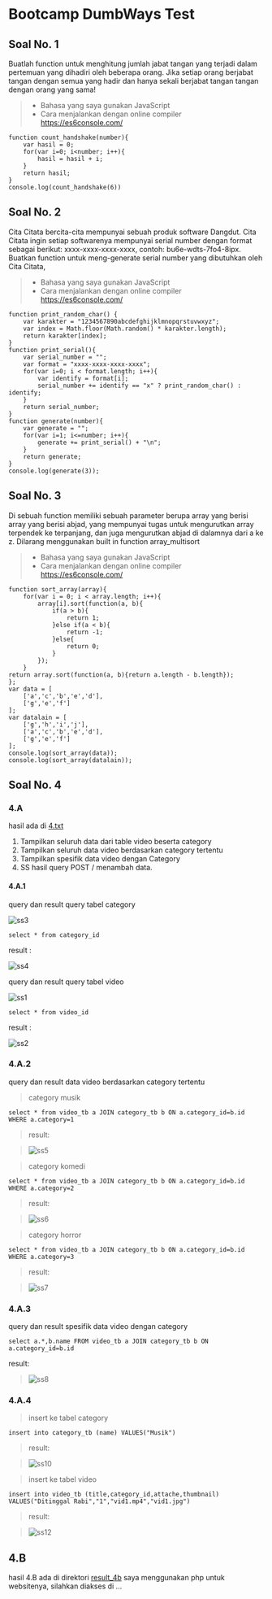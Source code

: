 # Bootcamp DumbWays Test
## Soal No. 1
Buatlah function untuk menghitung jumlah jabat tangan yang terjadi dalam pertemuan yang dihadiri oleh beberapa orang. Jika setiap orang berjabat tangan dengan semua yang hadir dan hanya sekali berjabat tangan tangan dengan orang yang sama!
> * Bahasa yang saya gunakan JavaScript
> * Cara menjalankan dengan online compiler https://es6console.com/

	function count_handshake(number){
		var hasil = 0;
		for(var i=0; i<number; i++){
			hasil = hasil + i;
		}
		return hasil;
	}
	console.log(count_handshake(6))

## Soal No. 2
Cita Citata bercita-cita mempunyai sebuah produk software Dangdut. Cita Citata ingin setiap softwarenya mempunyai serial number dengan format sebagai berikut: xxxx-xxxx-xxxx-xxxx, contoh: bu6e-wdts-7fo4-8ipx. Buatkan function untuk meng-generate serial number yang dibutuhkan oleh Cita Citata, 
> * Bahasa yang saya gunakan JavaScript
> * Cara menjalankan dengan online compiler https://es6console.com/

	function print_random_char() {
		var karakter = "1234567890abcdefghijklmnopqrstuvwxyz";
  		var index = Math.floor(Math.random() * karakter.length);
		return karakter[index];
	}
	function print_serial(){
		var serial_number = "";
  		var format = "xxxx-xxxx-xxxx-xxxx";
		for(var i=0; i < format.length; i++){
			var identify = format[i];
			serial_number += identify == "x" ? print_random_char() : identify;
		}
		return serial_number;
	}
	function generate(number){
  		var generate = "";
  		for(var i=1; i<=number; i++){
    		generate += print_serial() + "\n";
  		}
  		return generate;
	}
	console.log(generate(3));

## Soal No. 3
Di sebuah function memiliki sebuah parameter berupa array yang berisi array yang berisi abjad, yang mempunyai tugas untuk mengurutkan array terpendek ke terpanjang, dan juga mengurutkan abjad di dalamnya dari a ke z. Dilarang menggunakan built in function array_multisort
> * Bahasa yang saya gunakan JavaScript
> * Cara menjalankan dengan online compiler https://es6console.com/

	function sort_array(array){
  		for(var i = 0; i < array.length; i++){
    		array[i].sort(function(a, b){
      			if(a > b){ 
        			return 1;
      			}else if(a < b){ 
        			return -1; 
      			}else{ 
        			return 0; 
      			}
			});
  		}
  	return array.sort(function(a, b){return a.length - b.length});
	};
	var data = [
  		['a','c','b','e','d'],
  		['g','e','f']
	];
	var datalain = [
  		['g','h','i','j'],
  		['a','c','b','e','d'],
  		['g','e','f']
	];
	console.log(sort_array(data));
	console.log(sort_array(datalain));

## Soal No. 4
### 4.A

hasil ada di [4.txt](https://github.com/ncip48/dumbways-bootcamp/blob/master/4.txt)
1. Tampilkan seluruh data dari table video beserta category
2. Tampilkan seluruh data video berdasarkan category tertentu
3. Tampilkan spesifik data video dengan Category
4. SS hasil query POST / menambah data.

#### 4.A.1

query dan result query tabel category

![ss3](https://github.com/ncip48/dumbways-bootcamp/blob/master/ss/3.png)

	select * from category_id
result : 

![ss4](https://github.com/ncip48/dumbways-bootcamp/blob/master/ss/4.png)

query dan result query tabel video

![ss1](https://github.com/ncip48/dumbways-bootcamp/blob/master/ss/1.png)

	select * from video_id
result : 

![ss2](https://github.com/ncip48/dumbways-bootcamp/blob/master/ss/2.png)

### 4.A.2

query dan result data video berdasarkan category tertentu

> category musik

	select * from video_tb a JOIN category_tb b ON a.category_id=b.id WHERE a.category=1
	
> result:

> ![ss5](https://github.com/ncip48/dumbways-bootcamp/blob/master/ss/5.png)

> category komedi

	select * from video_tb a JOIN category_tb b ON a.category_id=b.id WHERE a.category=2
	
> result:

> ![ss6](https://github.com/ncip48/dumbways-bootcamp/blob/master/ss/6.png)

> category horror

	select * from video_tb a JOIN category_tb b ON a.category_id=b.id WHERE a.category=3
	
> result:

> ![ss7](https://github.com/ncip48/dumbways-bootcamp/blob/master/ss/7.png)

### 4.A.3

query dan result spesifik data video dengan category

	select a.*,b.name FROM video_tb a JOIN category_tb b ON a.category_id=b.id
	
result:

> ![ss8](https://github.com/ncip48/dumbways-bootcamp/blob/master/ss/8.png)

### 4.A.4

> insert ke tabel category

	insert into category_tb (name) VALUES("Musik")
	
> result:

> ![ss10](https://github.com/ncip48/dumbways-bootcamp/blob/master/ss/10.png)

> insert ke tabel video

	insert into video_tb (title,category_id,attache,thumbnail) VALUES("Ditinggal Rabi","1","vid1.mp4","vid1.jpg")
	
> result:

> ![ss12](https://github.com/ncip48/dumbways-bootcamp/blob/master/ss/12.png)

## 4.B

hasil 4.B ada di direktori [result_4b](https://github.com/ncip48/dumbways-bootcamp/blob/master/result_4b)
saya menggunakan php untuk websitenya, silahkan diakses di ...
